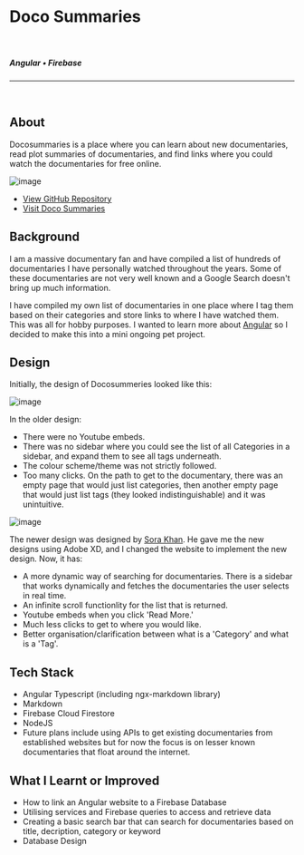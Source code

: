 <!--- ----------------- -->
# Doco Summaries 
<br>

##### Angular • Firebase
<hr>
<br>
<!--- ----------------- -->

## **About**

<div class="pb-3"></div>

Docosummaries is a place where you can learn about new documentaries, read plot summaries of documentaries, and find links where you could watch the documentaries for free online.

<!-- ----------- Image ----------- --> 
<div class="image-container">
	<img src="./assets/portfolio/images/docosummaries/2.jpg" loading="lazy" alt="image" class="image-75">
</div>
<!-- ----------------------------- -->
  
<div class="pb-3"></div>

* <a class="cyanLink" href="https://github.com/vondreii/docusummaries">View GitHub Repository</a>
* <a class="cyanLink" href="https://docosummaries.com">Visit Doco Summaries</a>
  
<div class="pb-3"></div>

## **Background**

<div class="pb-3"></div>

I am a massive documentary fan and have compiled a list of hundreds of documentaries I have personally watched throughout the years. Some of these documentaries are not very well known and a Google Search doesn't bring up much information. 

<div class="pb-3"></div>

I have compiled my own list of documentaries in one place where I tag them based on their categories and store links to where I have watched them. This was all for hobby purposes. I wanted to learn more about <a class="cyanLink" href="https://angular.io/">Angular</a> so I decided to make this into a mini ongoing pet project.

<div class="pb-3"></div>

## **Design**

<div class="pb-3"></div>

Initially, the design of Docosummeries looked like this:

<!-- ----------- Image ----------- --> 
<div class="image-container">
	<img src="./assets/portfolio/images/docosummaries/1.jpg" loading="lazy" alt="image" class="image-75">
</div>
<!-- ----------------------------- -->

<div class="pb-3"></div>

In the older design:
* There were no Youtube embeds.
* There was no sidebar where you could see the list of all Categories in a sidebar, and expand them to see all tags underneath.
* The colour scheme/theme was not strictly followed.
* Too many clicks. On the path to get to the documentary, there was an empty page that would just list categories, then another empty page that would just list tags (they looked indistinguishable) and it was unintuitive.

<div class="pb-3"></div>

<!-- ----------- Image ----------- --> 
<div class="image-container">
	<img src="./assets/portfolio/images/docosummaries/2.jpg" loading="lazy" alt="image" class="image-75">
</div>
<!-- ----------------------------- -->
  
<div class="pb-3"></div>

The newer design was designed by <a href=" https://www.sorakhan.com/">Sora Khan</a>. He gave me the new designs using Adobe XD, and I changed the website to implement the new design. Now, it has:
* A more dynamic way of searching for documentaries. There is a sidebar that works dynamically and fetches the documentaries the user selects in real time.
* An infinite scroll functionlity for the list that is returned.
* Youtube embeds when you click 'Read More.'
* Much less clicks to get to where you would like.
* Better organisation/clarification between what is a 'Category' and what is a 'Tag'.

<div class="pb-3"></div>

## **Tech Stack**

<div class="pb-3"></div>

* Angular Typescript (including ngx-markdown library)
* Markdown
* Firebase Cloud Firestore
* NodeJS
* Future plans include using APIs to get existing documentaries from established websites but for now the focus is on lesser known documentaries that float around the internet.

<div class="pb-3"></div>

## **What I Learnt or Improved**

<div class="pb-3"></div>

* How to link an Angular website to a Firebase Database 
* Utilising services and Firebase queries to access and retrieve data
* Creating a basic search bar that can search for documentaries based on title, decription, category or keyword
* Database Design 

<div class="pb-3"></div>